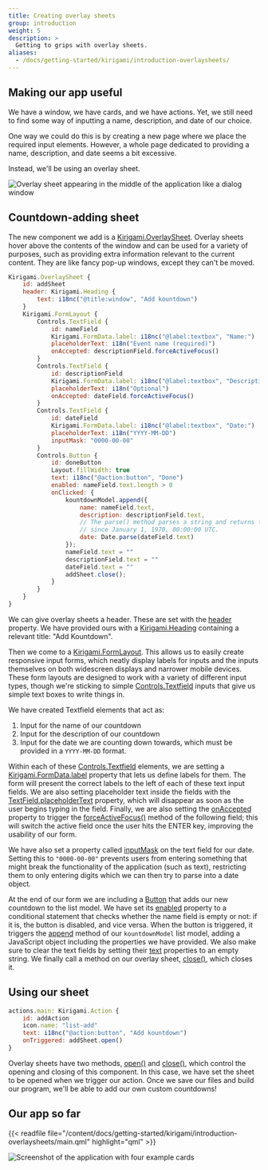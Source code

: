 ```yaml
---
title: Creating overlay sheets
group: introduction
weight: 5
description: >
  Getting to grips with overlay sheets.
aliases:
  - /docs/getting-started/kirigami/introduction-overlaysheets/
---
```


## Making our app useful

We have a window, we have cards, and we have actions. Yet, we still need to find some way of inputting a name, description, and date of our choice.

One way we could do this is by creating a new page where we place the required input elements. However, a whole page dedicated to providing a name, description, and date seems a bit excessive.

Instead, we'll be using an overlay sheet.

![Overlay sheet appearing in the middle of the application like a dialog window](addSheet.webp)

## Countdown-adding sheet

The new component we add is a [Kirigami.OverlaySheet](docs:kirigami2;OverlaySheet). Overlay sheets hover above the contents of the window and can be used for a variety of purposes, such as providing extra information relevant to the current content. They are like fancy pop-up windows, except they can't be moved.

```qml
Kirigami.OverlaySheet {
    id: addSheet
    header: Kirigami.Heading {
        text: i18nc("@title:window", "Add kountdown")
    }
    Kirigami.FormLayout {
        Controls.TextField {
            id: nameField
            Kirigami.FormData.label: i18nc("@label:textbox", "Name:")
            placeholderText: i18n("Event name (required)")
            onAccepted: descriptionField.forceActiveFocus()
        }
        Controls.TextField {
            id: descriptionField
            Kirigami.FormData.label: i18nc("@label:textbox", "Description:")
            placeholderText: i18n("Optional")
            onAccepted: dateField.forceActiveFocus()
        }
        Controls.TextField {
            id: dateField
            Kirigami.FormData.label: i18nc("@label:textbox", "Date:")
            placeholderText: i18n("YYYY-MM-DD")
            inputMask: "0000-00-00"
        }
        Controls.Button {
            id: doneButton
            Layout.fillWidth: true
            text: i18nc("@action:button", "Done")
            enabled: nameField.text.length > 0
            onClicked: {
                kountdownModel.append({
                    name: nameField.text,
                    description: descriptionField.text,
                    // The parse() method parses a string and returns the number of milliseconds
                    // since January 1, 1970, 00:00:00 UTC.
                    date: Date.parse(dateField.text)
                });
                nameField.text = ""
                descriptionField.text = ""
                dateField.text = ""
                addSheet.close();
            }
        }
    }
}
```

We can give overlay sheets a header. These are set with the [header](docs:kirigami2;templates::OverlaySheet::header) property. We have provided ours with a [Kirigami.Heading](docs:kirigami2;Heading) containing a relevant title: "Add Kountdown".

Then we come to a [Kirigami.FormLayout](docs:kirigami2;FormLayout). This allows us to easily create responsive input forms, which neatly display labels for inputs and the inputs themselves on both widescreen displays and narrower mobile devices. These form layouts are designed to work with a variety of different input types, though we're sticking to simple [Controls.Textfield](docs:qtquickcontrols;QtQuick.Controls.TextField) inputs that give us simple text boxes to write things in.

We have created Textfield elements that act as:

1. Input for the name of our countdown
2. Input for the description of our countdown
3. Input for the date we are counting down towards, which must be provided in a `YYYY-MM-DD` format.

Within each of these [Controls.Textfield](docs:qtquickcontrols;QtQuick.Controls.TextField) elements, we are setting a [Kirigami.FormData.label](docs:kirigami2;FormLayoutAttached::label) property that lets us define labels for them. The form will present the correct labels to the left of each of these text input fields. We are also setting placeholder text inside the fields with the [TextField.placeholderText](https://doc.qt.io/qt-5/qml-qtquick-controls2-textfield.html#placeholderText-prop) property, which will disappear as soon as the user begins typing in the field. Finally, we are also setting the [onAccepted](https://doc.qt.io/qt-6/qml-qtquick-textinput.html#accepted-signal) property to trigger the [forceActiveFocus()](https://doc.qt.io/qt-6/qml-qtquick-item.html#forceActiveFocus-method) method of the following field; this will switch the active field once the user hits the ENTER key, improving the usability of our form.

We have also set a property called [inputMask](https://doc.qt.io/qt-6/qml-qtquick-textinput.html#inputMask-prop) on the text field for our date. Setting this to `"0000-00-00"` prevents users from entering something that might break the functionality of the application (such as text), restricting them to only entering digits which we can then try to parse into a date object.

At the end of our form we are including a [Button](docs:qtquickcontrols;QtQuick.Controls.Button) that adds our new countdown to the list model. We have set its [enabled](https://doc.qt.io/qt-5/qml-qtquick-item.html#enabled-prop) property to a conditional statement that checks whether the name field is empty or not: if it is, the button is disabled, and vice versa. When the button is triggered, it triggers the [append](https://doc.qt.io/qt-6/qml-qtqml-models-listmodel.html#append-method) method of our `kountdownModel` list model, adding a JavaScript object including the properties we have provided. We also make sure to clear the text fields by setting their [text](https://doc.qt.io/qt-6/qml-qtquick-textinput.html#text-prop) properties to an empty string. We finally call a method on our overlay sheet, [close()](docs:kirigami2;templates::OverlaySheet::close), which closes it.

## Using our sheet

```qml
actions.main: Kirigami.Action {
    id: addAction
    icon.name: "list-add"
    text: i18nc("@action:button", "Add kountdown")
    onTriggered: addSheet.open()
}
```

Overlay sheets have two methods, [open()](docs:kirigami2;templates::OverlaySheet::open) and [close()](docs:kirigami2;templates::OverlaySheet::close), which control the opening and closing of this component. In this case, we have set the sheet to be opened when we trigger our action. Once we save our files and build our program, we'll be able to add our own custom countdowns!


## Our app so far

{{< readfile file="/content/docs/getting-started/kirigami/introduction-overlaysheets/main.qml" highlight="qml" >}}

![Screenshot of the application with four example cards](addedKountdowns.webp)
